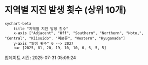 # 지역별 지진 발생 횟수 (상위 10개)

```mermaid
xychart-beta
    title "지역별 지진 발생 횟수"
    x-axis ["Adjacent", "Off", "Southern", "Northern", "Noto,", "Central", "Kiisuido", "미분류", "Western", "Hyuganada"]
    y-axis "발생 횟수" 0 --> 2027
    bar [2025, 81, 20, 19, 10, 10, 6, 6, 5, 5]
```

업데이트 시간: 2025-07-31 05:09:24
